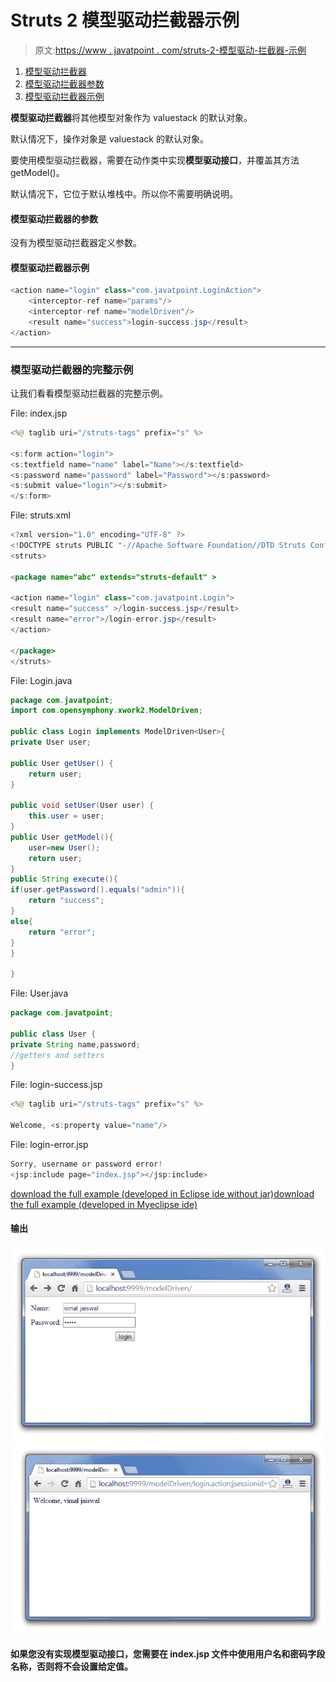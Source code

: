 # Struts 2 模型驱动拦截器示例

> 原文:[https://www . javatpoint . com/struts-2-模型驱动-拦截器-示例](https://www.javatpoint.com/struts-2-modeldriven-interceptor-example)

1.  [模型驱动拦截器](#)
2.  [模型驱动拦截器参数](#)
3.  [模型驱动拦截器示例](#)

**模型驱动拦截器**将其他模型对象作为 valuestack 的默认对象。

默认情况下，操作对象是 valuestack 的默认对象。

要使用模型驱动拦截器，需要在动作类中实现**模型驱动接口**，并覆盖其方法 getModel()。

默认情况下，它位于默认堆栈中。所以你不需要明确说明。

#### 模型驱动拦截器的参数

没有为模型驱动拦截器定义参数。

#### 模型驱动拦截器示例

```java
<action name="login" class="com.javatpoint.LoginAction">
    <interceptor-ref name="params"/>
    <interceptor-ref name="modelDriven"/>
    <result name="success">login-success.jsp</result>
</action>

```

* * *

### 模型驱动拦截器的完整示例

让我们看看模型驱动拦截器的完整示例。

File: index.jsp

```java
<%@ taglib uri="/struts-tags" prefix="s" %>

<s:form action="login">
<s:textfield name="name" label="Name"></s:textfield>
<s:password name="password" label="Password"></s:password>
<s:submit value="login"></s:submit>
</s:form>

```

File: struts.xml

```java
<?xml version="1.0" encoding="UTF-8" ?>
<!DOCTYPE struts PUBLIC "-//Apache Software Foundation//DTD Struts Configuration 2.1//EN" "http://struts.apache.org/dtds/struts-2.1.dtd">
<struts>

<package name="abc" extends="struts-default" >

<action name="login" class="com.javatpoint.Login">
<result name="success" >/login-success.jsp</result>
<result name="error">/login-error.jsp</result>
</action>

</package>
</struts>    

```

File: Login.java

```java
package com.javatpoint;
import com.opensymphony.xwork2.ModelDriven;

public class Login implements ModelDriven<User>{
private User user;

public User getUser() {
	return user;
}

public void setUser(User user) {
	this.user = user;
}
public User getModel(){
	user=new User();
	return user;
}
public String execute(){
if(user.getPassword().equals("admin")){
	return "success";
}
else{
	return "error";
}
}

}

```

File: User.java

```java
package com.javatpoint;

public class User {
private String name,password;
//getters and setters
}

```

File: login-success.jsp

```java
<%@ taglib uri="/struts-tags" prefix="s" %>

Welcome, <s:property value="name"/>

```

File: login-error.jsp

```java
Sorry, username or password error!
<jsp:include page="index.jsp"></jsp:include>

```

[download the full example (developed in Eclipse ide without jar)](https://static.javatpoint.com/src/st/eclipse/modelDriven.zip)[download the full example (developed in Myeclipse ide)](https://static.javatpoint.com/src/st/modelDriven.zip)

#### 输出

![struts 2 modeldriven interceptor example output 1](img/a47250cd5581d2b2ac7a557031460413.png) ![struts 2 modeldriven interceptor example output 2](img/8753eb7815f118f29e5f68797a06e9fd.png)

#### 如果您没有实现模型驱动接口，您需要在 index.jsp 文件中使用用户名和密码字段名称，否则将不会设置给定值。